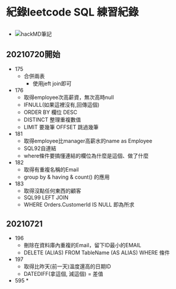 # 紀錄leetcode SQL 練習紀錄
##
* ![hackMD筆記](https://hackmd.io/@kawagami/B1x1IjF3O)
## 20210720開始
* 175
    * 合併兩表
        * 使用jeft join即可
* 176
    * 取得employee次高薪資，無次高時null
    * IFNULL(如果這裡沒有,回傳這個)
    * ORDER BY 欄位 DESC
    * DISTINCT 整理重複數值
    * LIMIT 要幾筆 OFFSET 跳過幾筆
* 181
    * 取得employee比manager高薪水的name as Employee
    * SQL92自連結
    * where條件要搞懂連結的欄位為什麼是這個、做了什麼
* 182
    * 取得有重複名稱的Email
    * group by & having & count() 的應用
* 183 
    * 取得沒點任何東西的顧客
    * SQL99 LEFT JOIN 
    * WHERE Orders.CustomerId IS NULL 即為所求
## 20210721
* 196
    * 刪除在資料庫內重複的Email，留下ID最小的EMAIL
    * DELETE (ALIAS) FROM TableName (AS ALIAS) WHERE 條件
* 197
    * 取得比昨天(前一天)溫度還高的日期ID
    * DATEDIFF(拿這個, 減這個) = 差值
* 595
    * 


